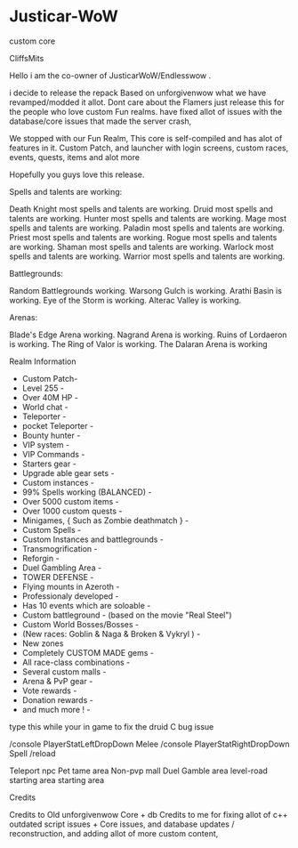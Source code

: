 Justicar-WoW
============

custom core

CliffsMits

Hello i am the co-owner of JusticarWoW/Endlesswow .

i decide to release the repack Based on unforgivenwow what we have revamped/modded it allot.
Dont care about the Flamers just release this for the people who love custom Fun realms.
have fixed allot of issues with the database/core issues that made the server crash,

We stopped with our Fun Realm,
This core is self-compiled and has alot of features in it.
Custom Patch, and launcher with login screens, custom races, events, quests, items and alot more

Hopefully you guys love this release.


Spells and talents are working:

Death Knight most spells and talents are working.
Druid most spells and talents are working.
Hunter most spells and talents are working.
Mage most spells and talents are working.
Paladin most spells and talents are working.
Priest most spells and talents are working.
Rogue most spells and talents are working.
Shaman most spells and talents are working.
Warlock most spells and talents are working.
Warrior most spells and talents are working.


Battlegrounds:

Random Battlegrounds working.
Warsong Gulch is working.
Arathi Basin is working.
Eye of the Storm is working.
Alterac Valley is working.


Arenas:

Blade's Edge Arena working.
Nagrand Arena is working.
Ruins of Lordaeron is working.
The Ring of Valor is working.
The Dalaran Arena is working


Realm Information 

- Custom Patch- 
- Level 255 -
- Over 40M HP -
- World chat -
- Teleporter -
- pocket Teleporter -
- Bounty hunter -
- VIP system -
- VIP Commands -
- Starters gear -
- Upgrade able gear sets -
- Custom instances -
- 99% Spells working (BALANCED) -
- Over 5000 custom items -
- Over 1000 custom quests -
- Minigames, { Such as Zombie deathmatch } -
- Custom Spells -
- Custom Instances and battlegrounds -
- Transmogrification -
- Reforgin -
- Duel Gambling Area -
- TOWER DEFENSE -
- Flying mounts in Azeroth -
- Professionaly developed -
- Has 10 events which are soloable -
- Custom battleground - (based on the movie "Real Steel")
- Custom World Bosses/Bosses -
- (New races: Goblin & Naga & Broken & Vykryl ) -
- New zones
- Completely CUSTOM MADE gems -
- All race-class combinations -
- Several custom malls -
- Arena & PvP gear -
- Vote rewards -
- Donation rewards -
- and much more ! -

type this while your in game to fix the druid C bug issue

/console PlayerStatLeftDropDown Melee
/console PlayerStatRightDropDown Spell
/reload

Teleport npc
Pet tame area
Non-pvp mall
Duel Gamble area
level-road
starting area
starting area

Credits

Credits to Old unforgivenwow Core + db
Credits to me for fixing allot of c++ outdated script issues + Core issues, and database updates / reconstruction,
and adding allot of more custom content, 


